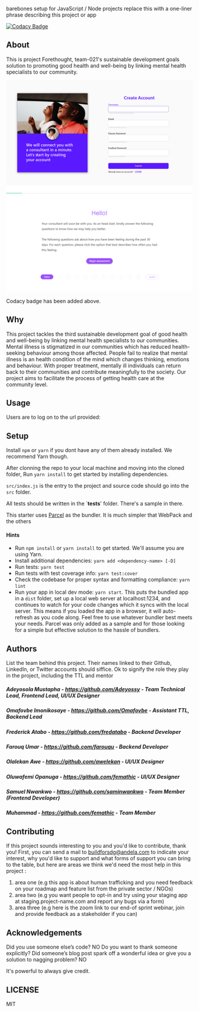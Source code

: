 barebones setup for JavaScript / Node projects replace this with a one-liner phrase describing this project or app

[![Codacy Badge](https://api.codacy.com/project/badge/Grade/df72a22636f1460b9a10c55f0898ab8c)](https://app.codacy.com/gh/BuildForSDG/Team-021-Forethought?utm_source=github.com&utm_medium=referral&utm_content=BuildForSDG/Team-021-Forethought&utm_campaign=Badge_Grade_Settings)


## About

This is project Forethought, team-021's sustainable development goals solution to promoting good health and well-being by linking mental health specialists to our community.

![App Mockups](/login.png)
![Intro App Mockup](/intro.png)

Codacy badge has been added above.

## Why

This project tackles the third sustainable development goal of good health and well-being by linking mental health specialists to our communities. Mental illness is stigmatized in our communities which has reduced health-seeking behaviour among those affected. People fail to realize that mental illness is an health condition of the mind which changes thinking, emotions and behaviour. With proper treatment, mentally ill individuals can return back to their communities and contribute meaningfully to the society. Our project aims to facilitate the process of getting health care at the community level.

## Usage
Users are to log on to the url provided:


## Setup

Install `npm` or `yarn` if you dont have any of them already installed. We recommend Yarn though.

After clonning the repo to your local machine and moving into the cloned folder, Run `yarn install` to get started by installing dependencies. 

`src/index.js` is the entry to the project and source code should go into the `src` folder.

All tests should be written in the `__tests__' folder. There's a sample in there.

This starter uses [Parcel](https://parceljs.org/getting_started.html) as the bundler. It is much simpler that WebPack and the others

#### Hints

- Run `npm install` or `yarn install` to get started. We'll assume you are using Yarn.
- Install additional dependencies: `yarn add <dependency-name> [-D]`
- Run tests: `yarn test`
- Run tests with test coverage info: `yarn test:cover`
- Check the codebase for proper syntax and formatting compliance: `yarn lint`
- Run your app in local dev mode: `yarn start`. This puts the bundled app in a `dist` folder, set up a local web server at localhost:1234, and continues to watch for your code changes which it syncs with the local server. This means if you loaded the app in a browser, it will auto-refresh as you code along. Feel free to use whatever bundler best meets your needs. Parcel was only added as a sample and for those looking for a simple but effective solution to the hassle of bundlers. 

## Authors

List the team behind this project. Their names linked to their Github, LinkedIn, or Twitter accounts should siffice. Ok to signify the role they play in the project, including the TTL and mentor

##### Adeyosola Mustapha - https://github.com/Adeyossy - Team Technical Lead, Frontend Lead, UI/UX Designer
##### Omafovbe Imonikosaye - https://github.com/Omafovbe - Assistant TTL, Backend Lead
##### Frederick Atabo - https://github.com/fredatabo - Backend Developer
##### Farouq Umar - https://github.com/farouqu - Backend Developer
##### Olalekan Awe - https://github.com/awelekan - UI/UX Designer
##### Oluwafemi Opanuga - https://github.com/femathic - UI/UX Designer
##### Samuel Nwankwo - https://github.com/saminwankwo - Team Member (Frontend Developer)
##### Muhammad - https://github.com/femathic - Team Member


## Contributing
If this project sounds interesting to you and you'd like to contribute, thank you!
First, you can send a mail to buildforsdg@andela.com to indicate your interest, why you'd like to support and what forms of support you can bring to the table, but here are areas we think we'd need the most help in this project :
1.  area one (e.g this app is about human trafficking and you need feedback on your roadmap and feature list from the private sector / NGOs)
2.  area two (e.g you want people to opt-in and try using your staging app at staging.project-name.com and report any bugs via a form)
3.  area three (e.g here is the zoom link to our end-of sprint webinar, join and provide feedback as a stakeholder if you can)

## Acknowledgements

Did you use someone else’s code? NO
Do you want to thank someone explicitly?
Did someone’s blog post spark off a wonderful idea or give you a solution to nagging problem? NO

It's powerful to always give credit.

## LICENSE
MIT

